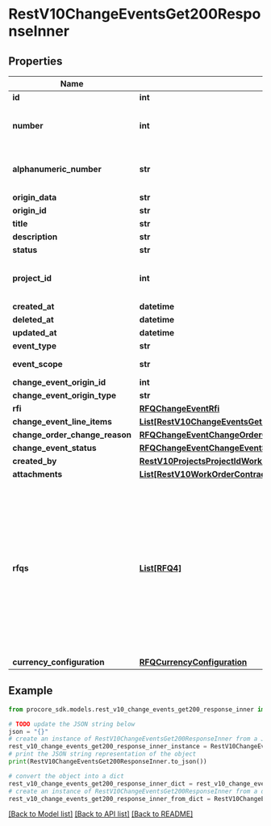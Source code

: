 # RestV10ChangeEventsGet200ResponseInner


## Properties

Name | Type | Description | Notes
------------ | ------------- | ------------- | -------------
**id** | **int** | ID | [optional] 
**number** | **int** | Number with alpha characters stripped out | [optional] 
**alphanumeric_number** | **str** | Number including alpha characters | [optional] 
**origin_data** | **str** | Origin data | [optional] 
**origin_id** | **str** | Origin ID | [optional] 
**title** | **str** | Title | [optional] 
**description** | **str** | Description | [optional] 
**status** | **str** | Status | [optional] 
**project_id** | **int** | Unique identifier for the project. | [optional] 
**created_at** | **datetime** | Created at | [optional] 
**deleted_at** | **datetime** | Deleted at | [optional] 
**updated_at** | **datetime** | Updated at | [optional] 
**event_type** | **str** | Event type | [optional] 
**event_scope** | **str** | Event scope | [optional] 
**change_event_origin_id** | **int** | Origin ID | [optional] 
**change_event_origin_type** | **str** | Origin type | [optional] 
**rfi** | [**RFQChangeEventRfi**](RFQChangeEventRfi.md) |  | [optional] 
**change_event_line_items** | [**List[RestV10ChangeEventsGet200ResponseInnerChangeEventLineItemsInner]**](RestV10ChangeEventsGet200ResponseInnerChangeEventLineItemsInner.md) |  | [optional] 
**change_order_change_reason** | [**RFQChangeEventChangeOrderChangeReason**](RFQChangeEventChangeOrderChangeReason.md) |  | [optional] 
**change_event_status** | [**RFQChangeEventChangeEventStatus**](RFQChangeEventChangeEventStatus.md) |  | [optional] 
**created_by** | [**RestV10ProjectsProjectIdWorkLogsGet200ResponseInnerCreatedBy**](RestV10ProjectsProjectIdWorkLogsGet200ResponseInnerCreatedBy.md) |  | [optional] 
**attachments** | [**List[RestV10WorkOrderContractsPost201ResponseAttachmentsInner]**](RestV10WorkOrderContractsPost201ResponseAttachmentsInner.md) |  | [optional] 
**rfqs** | [**List[RFQ4]**](RFQ4.md) | Return a list of all Request for Quotes (RFQs) to a specific change event in a project. **NOTE:** If you see &#x60;[]&#x60;, you might not have permissions to see RFQs for Change Events. | [optional] 
**currency_configuration** | [**RFQCurrencyConfiguration**](RFQCurrencyConfiguration.md) |  | [optional] 

## Example

```python
from procore_sdk.models.rest_v10_change_events_get200_response_inner import RestV10ChangeEventsGet200ResponseInner

# TODO update the JSON string below
json = "{}"
# create an instance of RestV10ChangeEventsGet200ResponseInner from a JSON string
rest_v10_change_events_get200_response_inner_instance = RestV10ChangeEventsGet200ResponseInner.from_json(json)
# print the JSON string representation of the object
print(RestV10ChangeEventsGet200ResponseInner.to_json())

# convert the object into a dict
rest_v10_change_events_get200_response_inner_dict = rest_v10_change_events_get200_response_inner_instance.to_dict()
# create an instance of RestV10ChangeEventsGet200ResponseInner from a dict
rest_v10_change_events_get200_response_inner_from_dict = RestV10ChangeEventsGet200ResponseInner.from_dict(rest_v10_change_events_get200_response_inner_dict)
```
[[Back to Model list]](../README.md#documentation-for-models) [[Back to API list]](../README.md#documentation-for-api-endpoints) [[Back to README]](../README.md)


